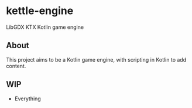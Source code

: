 # kettle-engine
LibGDX KTX Kotlin game engine

## About
This project aims to be a Kotlin game engine, with scripting in Kotlin to add content.

## WIP
- Everything
